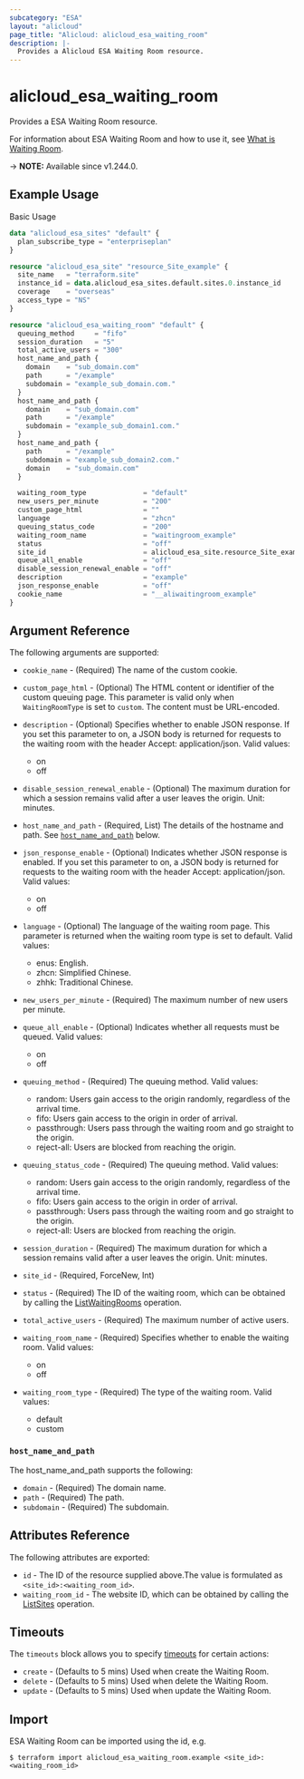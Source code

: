 ```yaml
---
subcategory: "ESA"
layout: "alicloud"
page_title: "Alicloud: alicloud_esa_waiting_room"
description: |-
  Provides a Alicloud ESA Waiting Room resource.
---
```


# alicloud_esa_waiting_room

Provides a ESA Waiting Room resource.



For information about ESA Waiting Room and how to use it, see [What is Waiting Room](https://next.api.alibabacloud.com/document/ESA/2024-09-10/CreateWaitingRoom).

-> **NOTE:** Available since v1.244.0.

## Example Usage

Basic Usage

```terraform
data "alicloud_esa_sites" "default" {
  plan_subscribe_type = "enterpriseplan"
}

resource "alicloud_esa_site" "resource_Site_example" {
  site_name   = "terraform.site"
  instance_id = data.alicloud_esa_sites.default.sites.0.instance_id
  coverage    = "overseas"
  access_type = "NS"
}

resource "alicloud_esa_waiting_room" "default" {
  queuing_method     = "fifo"
  session_duration   = "5"
  total_active_users = "300"
  host_name_and_path {
    domain    = "sub_domain.com"
    path      = "/example"
    subdomain = "example_sub_domain.com."
  }
  host_name_and_path {
    domain    = "sub_domain.com"
    path      = "/example"
    subdomain = "example_sub_domain1.com."
  }
  host_name_and_path {
    path      = "/example"
    subdomain = "example_sub_domain2.com."
    domain    = "sub_domain.com"
  }

  waiting_room_type              = "default"
  new_users_per_minute           = "200"
  custom_page_html               = ""
  language                       = "zhcn"
  queuing_status_code            = "200"
  waiting_room_name              = "waitingroom_example"
  status                         = "off"
  site_id                        = alicloud_esa_site.resource_Site_example.id
  queue_all_enable               = "off"
  disable_session_renewal_enable = "off"
  description                    = "example"
  json_response_enable           = "off"
  cookie_name                    = "__aliwaitingroom_example"
}
```

## Argument Reference

The following arguments are supported:
* `cookie_name` - (Required) The name of the custom cookie.
* `custom_page_html` - (Optional) The HTML content or identifier of the custom queuing page. This parameter is valid only when `WaitingRoomType` is set to `custom`. The content must be URL-encoded.
* `description` - (Optional) Specifies whether to enable JSON response. If you set this parameter to on, a JSON body is returned for requests to the waiting room with the header Accept: application/json. Valid values:

  - on
  - off
* `disable_session_renewal_enable` - (Optional) The maximum duration for which a session remains valid after a user leaves the origin. Unit: minutes.
* `host_name_and_path` - (Required, List) The details of the hostname and path. See [`host_name_and_path`](#host_name_and_path) below.
* `json_response_enable` - (Optional) Indicates whether JSON response is enabled. If you set this parameter to on, a JSON body is returned for requests to the waiting room with the header Accept: application/json. Valid values:

  - on
  - off
* `language` - (Optional) The language of the waiting room page. This parameter is returned when the waiting room type is set to default. Valid values:

  - enus: English.
  - zhcn: Simplified Chinese.
  - zhhk: Traditional Chinese.
* `new_users_per_minute` - (Required) The maximum number of new users per minute.
* `queue_all_enable` - (Optional) Indicates whether all requests must be queued. Valid values:

  - on
  - off
* `queuing_method` - (Required) The queuing method. Valid values:

  - random: Users gain access to the origin randomly, regardless of the arrival time.
  - fifo: Users gain access to the origin in order of arrival.
  - passthrough: Users pass through the waiting room and go straight to the origin.
  - reject-all: Users are blocked from reaching the origin.
* `queuing_status_code` - (Required) The queuing method. Valid values:

  - random: Users gain access to the origin randomly, regardless of the arrival time.
  - fifo: Users gain access to the origin in order of arrival.
  - passthrough: Users pass through the waiting room and go straight to the origin.
  - reject-all: Users are blocked from reaching the origin.
* `session_duration` - (Required) The maximum duration for which a session remains valid after a user leaves the origin. Unit: minutes.
* `site_id` - (Required, ForceNew, Int) 
* `status` - (Required) The ID of the waiting room, which can be obtained by calling the [ListWaitingRooms](https://www.alibabacloud.com/help/en/doc-detail/2850279.html) operation.
* `total_active_users` - (Required) The maximum number of active users.
* `waiting_room_name` - (Required) Specifies whether to enable the waiting room. Valid values:

  - on
  - off
* `waiting_room_type` - (Required) The type of the waiting room. Valid values:

  - default
  - custom

### `host_name_and_path`

The host_name_and_path supports the following:
* `domain` - (Required) The domain name.
* `path` - (Required) The path.
* `subdomain` - (Required) The subdomain.

## Attributes Reference

The following attributes are exported:
* `id` - The ID of the resource supplied above.The value is formulated as `<site_id>:<waiting_room_id>`.
* `waiting_room_id` - The website ID, which can be obtained by calling the [ListSites](https://www.alibabacloud.com/help/en/doc-detail/2850189.html) operation.

## Timeouts

The `timeouts` block allows you to specify [timeouts](https://www.terraform.io/docs/configuration-0-11/resources.html#timeouts) for certain actions:
* `create` - (Defaults to 5 mins) Used when create the Waiting Room.
* `delete` - (Defaults to 5 mins) Used when delete the Waiting Room.
* `update` - (Defaults to 5 mins) Used when update the Waiting Room.

## Import

ESA Waiting Room can be imported using the id, e.g.

```shell
$ terraform import alicloud_esa_waiting_room.example <site_id>:<waiting_room_id>
```